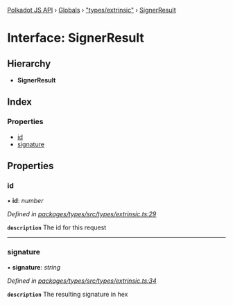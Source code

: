 [Polkadot JS API](../README.md) › [Globals](../globals.md) › ["types/extrinsic"](../modules/_types_extrinsic_.md) › [SignerResult](_types_extrinsic_.signerresult.md)

# Interface: SignerResult

## Hierarchy

* **SignerResult**

## Index

### Properties

* [id](_types_extrinsic_.signerresult.md#id)
* [signature](_types_extrinsic_.signerresult.md#signature)

## Properties

###  id

• **id**: *number*

*Defined in [packages/types/src/types/extrinsic.ts:29](https://github.com/polkadot-js/api/blob/8a152ea4c0/packages/types/src/types/extrinsic.ts#L29)*

**`description`** The id for this request

___

###  signature

• **signature**: *string*

*Defined in [packages/types/src/types/extrinsic.ts:34](https://github.com/polkadot-js/api/blob/8a152ea4c0/packages/types/src/types/extrinsic.ts#L34)*

**`description`** The resulting signature in hex
